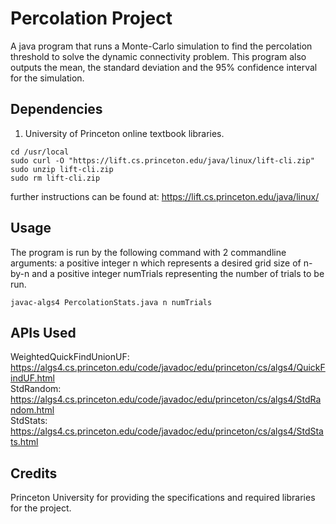 # Percolation Project
A java program that runs a Monte-Carlo simulation to find the percolation threshold to solve the dynamic connectivity problem. This program also outputs the mean, the standard deviation and the 95% confidence interval for the simulation.

## Dependencies
1. University of Princeton online textbook libraries.
```
cd /usr/local
sudo curl -O "https://lift.cs.princeton.edu/java/linux/lift-cli.zip"
sudo unzip lift-cli.zip
sudo rm lift-cli.zip
```
further instructions can be found at: https://lift.cs.princeton.edu/java/linux/

## Usage
The program is run by the following command with 2 commandline arguments: a positive integer n which represents a desired grid size of n-by-n and a positive integer numTrials representing the number of trials to be run.
```
javac-algs4 PercolationStats.java n numTrials
```

## APIs Used
WeightedQuickFindUnionUF: https://algs4.cs.princeton.edu/code/javadoc/edu/princeton/cs/algs4/QuickFindUF.html  
StdRandom: https://algs4.cs.princeton.edu/code/javadoc/edu/princeton/cs/algs4/StdRandom.html  
StdStats: https://algs4.cs.princeton.edu/code/javadoc/edu/princeton/cs/algs4/StdStats.html

## Credits
Princeton University for providing the specifications and required libraries for the project.
